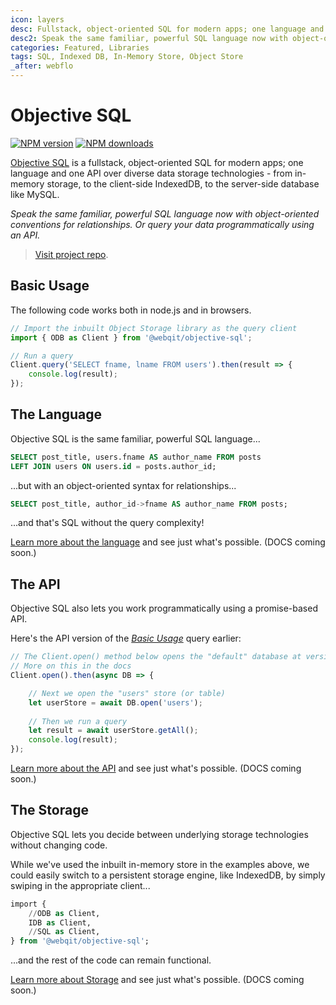 ```yaml
---
icon: layers
desc: Fullstack, object-oriented SQL for modern apps; one language and one API over diverse data storage technologies - from in-memory storage, to the client-side IndexedDB, to the server-side database like MySQL.
desc2: Speak the same familiar, powerful SQL language now with object-oriented conventions for relationships. Or query your data programmatically using an API.
categories: Featured, Libraries
tags: SQL, Indexed DB, In-Memory Store, Object Store
_after: webflo
---
```

# Objective SQL

<!-- BADGES/ -->

<span class="badge-npmversion"><a href="https://npmjs.org/package/@webqit/objective-sql" title="View this project on NPM"><img src="https://img.shields.io/npm/v/@webqit/objective-sql.svg" alt="NPM version" /></a></span>
<span class="badge-npmdownloads"><a href="https://npmjs.org/package/@webqit/objective-sql" title="View this project on NPM"><img src="https://img.shields.io/npm/dm/@webqit/objective-sql.svg" alt="NPM downloads" /></a></span>

<!-- /BADGES -->

[Objective SQL](https://github.com/webqit/objective-sql) is a fullstack, object-oriented SQL for modern apps; one language and one API over diverse data storage technologies - from in-memory storage, to the client-side IndexedDB, to the server-side database like MySQL.

*Speak the same familiar, powerful SQL language now with object-oriented conventions for relationships. Or query your data programmatically using an API.*

> [Visit project repo](https://github.com/webqit/objective-sql).

## Basic Usage
The following code works both in node.js and in browsers.

```js
// Import the inbuilt Object Storage library as the query client
import { ODB as Client } from '@webqit/objective-sql';

// Run a query
Client.query('SELECT fname, lname FROM users').then(result => {
    console.log(result);
});
```

## The Language
Objective SQL is the same familiar, powerful SQL language...

```sql
SELECT post_title, users.fname AS author_name FROM posts
LEFT JOIN users ON users.id = posts.author_id;
```

...but with an object-oriented syntax for relationships...

```sql
SELECT post_title, author_id->fname AS author_name FROM posts;
```

...and that's SQL without the query complexity!

[Learn more about the language](the-language) and see just what's possible. (DOCS coming soon.)

## The API
Objective SQL also lets you work programmatically using a promise-based API.

Here's the API version of the *[Basic Usage](#basic-usage)* query earlier:

```js
// The Client.open() method below opens the "default" database at version "0"
// More on this in the docs
Client.open().then(async DB => {

    // Next we open the "users" store (or table)
    let userStore = await DB.open('users');
    
    // Then we run a query
    let result = await userStore.getAll();
    console.log(result);
});
```

[Learn more about the API](the-api) and see just what's possible. (DOCS coming soon.)

## The Storage
Objective SQL lets you decide between underlying storage technologies without changing code.

While we've used the inbuilt in-memory store in the examples above, we could easily switch to a persistent storage engine, like IndexedDB, by simply swiping in the appropriate client...

```sql
import {
    //ODB as Client,
    IDB as Client,
    //SQL as Client,
} from '@webqit/objective-sql';
```

...and the rest of the code can remain functional. 

[Learn more about Storage](storage) and see just what's possible. (DOCS coming soon.)

